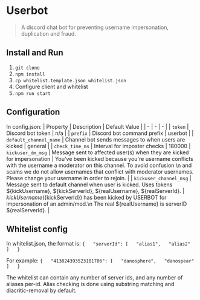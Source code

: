 # Userbot
> A discord chat bot for preventing username impersonation, duplication and fraud.

## Install and Run

1. `git clone `
2. `npm install`
3. `cp whitelist.template.json whitelist.json`
4. Configure client and whitelist
5. `npm run start`

## Configuration
In config.json:
| Property | Description | Default Value |
| - | - | - |
| `token` | Discord bot token | n/a |
| `prefix` | Discord bot command prefix | userbot |
| `default_channel_name` | Channel bot sends messages to when users are kicked | general |
| `check_time_ms` | Interval for imposter checks | 180000
| `kickuser_dm_msg` | Message sent to affected user(s) when they are kicked for impersonation | You've been kicked because you're username conflicts with the username a moderator on this channel. To avoid confusion \n and scams we do not allow usernames that conflict with moderator usernames. Please change your username in order to rejoin. |
| `kickuser_channel_msg` | Message sent to default channel when user is kicked. Uses tokens ${kickUsername}, ${kickServerId}, ${realUsername}, ${realServerId}. | ${kickUsername} (${kickServerId}) has been kicked by USERBOT for impersonation of an admin/mod.\n The real ${realUsername} is serverID ${realServerId}. |

## Whitelist config
In whitelist.json, the format is:
`
{  
  "serverId": [  
    "alias1",  
    "alias2"  
  ]  
}
`

For example:
`
{  
  "413024393523101706": [  
    "danosphere",  
    "danospear"  
  ]  
}
`

The whitelist can contain any number of server ids, and any number of aliases per-id. Alias checking is done using substring matching and diacritic-removal by default.
